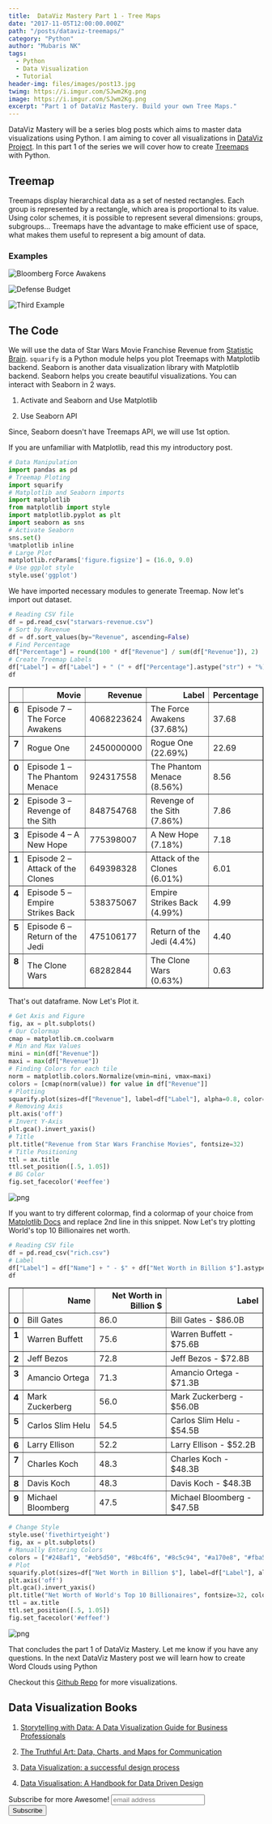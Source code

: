 ```yaml
---
title:  DataViz Mastery Part 1 - Tree Maps
date: "2017-11-05T12:00:00.000Z"
path: "/posts/dataviz-treemaps/"
category: "Python"
author: "Mubaris NK"
tags: 
  - Python
  - Data Visualization
  - Tutorial
header-img: files/images/post13.jpg
twimg: https://i.imgur.com/SJwm2Kg.png
image: https://i.imgur.com/SJwm2Kg.png
excerpt: "Part 1 of DataViz Mastery. Build your own Tree Maps."
---
```


DataViz Mastery will be a series blog posts which aims to master data visualizations using Python. I am aiming to cover all visualizations in [DataViz Project](http://datavizproject.com/). In this part 1 of the series we will cover how to create [Treemaps](http://datavizproject.com/data-type/treemap/) with Python.

## Treemap

Treemaps display hierarchical data as a set of nested rectangles. Each group is represented by a rectangle, which area is proportional to its value. Using color schemes, it is possible to represent several dimensions: groups, subgroups… Treemaps have the advantage to make efficient use of space, what makes them useful to represent a big amount of data.

### Examples

![Bloomberg Force Awakens](https://i.imgur.com/ig66Ngi.jpg)

![Defense Budget](https://i.imgur.com/zJjUA4r.jpg)

![Third Example](https://i.imgur.com/lncSqhf.jpg)

## The Code

We will use the data of Star Wars Movie Franchise Revenue from [Statistic Brain](http://www.statisticbrain.com/star-wars-total-franchise-revenue/). `squarify` is a Python module helps you plot Treemaps with Matplotlib backend. Seaborn is another data visualization library with Matplotlib backend. Seaborn helps you create beautiful visualizations. You can interact with Seaborn in 2 ways.

1) Activate and Seaborn and Use Matplotlib

2) Use Seaborn API

Since, Seaborn doesn't have Treemaps API, we will use 1st option.

If you are unfamiliar with Matplotlib, read this my introductory post.


```python
# Data Manipulation
import pandas as pd
# Treemap Ploting
import squarify
# Matplotlib and Seaborn imports
import matplotlib
from matplotlib import style
import matplotlib.pyplot as plt
import seaborn as sns
# Activate Seaborn
sns.set()
%matplotlib inline
# Large Plot
matplotlib.rcParams['figure.figsize'] = (16.0, 9.0)
# Use ggplot style
style.use('ggplot')
```

We have imported necessary modules to generate Treemap. Now let's import out dataset.


```python
# Reading CSV file
df = pd.read_csv("starwars-revenue.csv")
# Sort by Revenue
df = df.sort_values(by="Revenue", ascending=False)
# Find Percentage
df["Percentage"] = round(100 * df["Revenue"] / sum(df["Revenue"]), 2)
# Create Treemap Labels
df["Label"] = df["Label"] + " (" + df["Percentage"].astype("str") + "%)"
df
```




<div>
<style>
    .dataframe thead tr:only-child th {
        text-align: right;
    }

    .dataframe thead th {
        text-align: left;
    }

    .dataframe tbody tr th {
        vertical-align: top;
    }
</style>
<table border="1" class="dataframe">
  <thead>
    <tr style="text-align: right;">
      <th></th>
      <th>Movie</th>
      <th>Revenue</th>
      <th>Label</th>
      <th>Percentage</th>
    </tr>
  </thead>
  <tbody>
    <tr>
      <th>6</th>
      <td>Episode 7 – The Force Awakens</td>
      <td>4068223624</td>
      <td>The Force Awakens (37.68%)</td>
      <td>37.68</td>
    </tr>
    <tr>
      <th>7</th>
      <td>Rogue One</td>
      <td>2450000000</td>
      <td>Rogue One (22.69%)</td>
      <td>22.69</td>
    </tr>
    <tr>
      <th>0</th>
      <td>Episode 1 – The Phantom Menace</td>
      <td>924317558</td>
      <td>The Phantom Menace (8.56%)</td>
      <td>8.56</td>
    </tr>
    <tr>
      <th>2</th>
      <td>Episode 3 – Revenge of the Sith</td>
      <td>848754768</td>
      <td>Revenge of the Sith (7.86%)</td>
      <td>7.86</td>
    </tr>
    <tr>
      <th>3</th>
      <td>Episode 4 – A New Hope</td>
      <td>775398007</td>
      <td>A New Hope (7.18%)</td>
      <td>7.18</td>
    </tr>
    <tr>
      <th>1</th>
      <td>Episode 2 – Attack of the Clones</td>
      <td>649398328</td>
      <td>Attack of the Clones (6.01%)</td>
      <td>6.01</td>
    </tr>
    <tr>
      <th>4</th>
      <td>Episode 5 – Empire Strikes Back</td>
      <td>538375067</td>
      <td>Empire Strikes Back (4.99%)</td>
      <td>4.99</td>
    </tr>
    <tr>
      <th>5</th>
      <td>Episode 6 – Return of the Jedi</td>
      <td>475106177</td>
      <td>Return of the Jedi (4.4%)</td>
      <td>4.40</td>
    </tr>
    <tr>
      <th>8</th>
      <td>The Clone Wars</td>
      <td>68282844</td>
      <td>The Clone Wars (0.63%)</td>
      <td>0.63</td>
    </tr>
  </tbody>
</table>
</div>



That's out dataframe. Now Let's Plot it.


```python
# Get Axis and Figure
fig, ax = plt.subplots()
# Our Colormap
cmap = matplotlib.cm.coolwarm
# Min and Max Values
mini = min(df["Revenue"])
maxi = max(df["Revenue"])
# Finding Colors for each tile
norm = matplotlib.colors.Normalize(vmin=mini, vmax=maxi)
colors = [cmap(norm(value)) for value in df["Revenue"]]
# Plotting
squarify.plot(sizes=df["Revenue"], label=df["Label"], alpha=0.8, color=colors)
# Removing Axis
plt.axis('off')
# Invert Y-Axis
plt.gca().invert_yaxis()
# Title
plt.title("Revenue from Star Wars Franchise Movies", fontsize=32)
# Title Positioning
ttl = ax.title
ttl.set_position([.5, 1.05])
# BG Color
fig.set_facecolor('#eeffee')
```


![png](/output_5_0_1.jpg)


If you want to try different colormap, find a colormap of your choice from [Matplotlib Docs](https://matplotlib.org/examples/color/colormaps_reference.html) and replace 2nd line in this snippet. Now Let's try plotting World's top 10 Billionaires net worth.


```python
# Reading CSV file
df = pd.read_csv("rich.csv")
# Label
df["Label"] = df["Name"] + " - $" + df["Net Worth in Billion $"].astype("str") + "B"
df
```




<div>
<style>
    .dataframe thead tr:only-child th {
        text-align: right;
    }

    .dataframe thead th {
        text-align: left;
    }

    .dataframe tbody tr th {
        vertical-align: top;
    }
</style>
<table border="1" class="dataframe">
  <thead>
    <tr style="text-align: right;">
      <th></th>
      <th>Name</th>
      <th>Net Worth in Billion $</th>
      <th>Label</th>
    </tr>
  </thead>
  <tbody>
    <tr>
      <th>0</th>
      <td>Bill Gates</td>
      <td>86.0</td>
      <td>Bill Gates - $86.0B</td>
    </tr>
    <tr>
      <th>1</th>
      <td>Warren Buffett</td>
      <td>75.6</td>
      <td>Warren Buffett - $75.6B</td>
    </tr>
    <tr>
      <th>2</th>
      <td>Jeff Bezos</td>
      <td>72.8</td>
      <td>Jeff Bezos - $72.8B</td>
    </tr>
    <tr>
      <th>3</th>
      <td>Amancio Ortega</td>
      <td>71.3</td>
      <td>Amancio Ortega - $71.3B</td>
    </tr>
    <tr>
      <th>4</th>
      <td>Mark Zuckerberg</td>
      <td>56.0</td>
      <td>Mark Zuckerberg - $56.0B</td>
    </tr>
    <tr>
      <th>5</th>
      <td>Carlos Slim Helu</td>
      <td>54.5</td>
      <td>Carlos Slim Helu - $54.5B</td>
    </tr>
    <tr>
      <th>6</th>
      <td>Larry Ellison</td>
      <td>52.2</td>
      <td>Larry Ellison - $52.2B</td>
    </tr>
    <tr>
      <th>7</th>
      <td>Charles Koch</td>
      <td>48.3</td>
      <td>Charles Koch - $48.3B</td>
    </tr>
    <tr>
      <th>8</th>
      <td>Davis Koch</td>
      <td>48.3</td>
      <td>Davis Koch - $48.3B</td>
    </tr>
    <tr>
      <th>9</th>
      <td>Michael Bloomberg</td>
      <td>47.5</td>
      <td>Michael Bloomberg - $47.5B</td>
    </tr>
  </tbody>
</table>
</div>




```python
# Change Style
style.use('fivethirtyeight')
fig, ax = plt.subplots()
# Manually Entering Colors
colors = ["#248af1", "#eb5d50", "#8bc4f6", "#8c5c94", "#a170e8", "#fba521", "#75bc3f"]
# Plot
squarify.plot(sizes=df["Net Worth in Billion $"], label=df["Label"], alpha=0.9, color=colors)
plt.axis('off')
plt.gca().invert_yaxis()
plt.title("Net Worth of World's Top 10 Billionaires", fontsize=32, color="Black")
ttl = ax.title
ttl.set_position([.5, 1.05])
fig.set_facecolor('#effeef')
```


![png](/output_8_0_1.jpg)


That concludes the part 1 of DataViz Mastery. Let me know if you have any questions. In the next DataViz Mastery post we will learn how to create Word Clouds using Python

Checkout this [Github Repo](https://github.com/mubaris/dataviz-gallery/) for more visualizations.

## Data Visualization Books

1) <a href="http://amzn.to/2iww3ab" target="_blank">Storytelling with Data: A Data Visualization Guide for Business Professionals</a>

2) <a href="http://amzn.to/2zf20vp" target="_blank">The Truthful Art: Data, Charts, and Maps for Communication</a>

3) <a href="http://amzn.to/2ixm7gC" target="_blank">Data Visualization: a successful design process</a>

4) <a href="http://amzn.to/2herZ1K" target="_blank">Data Visualisation: A Handbook for Data Driven Design</a>

<div id="mc_embed_signup">
<form action="//mubaris.us16.list-manage.com/subscribe/post?u=f9e9a4985cce81e89169df2bf&amp;id=3654da5463" method="post" id="mc-embedded-subscribe-form" name="mc-embedded-subscribe-form" class="validate" target="_blank" novalidate>
    <div id="mc_embed_signup_scroll">
    <label for="mce-EMAIL">Subscribe for more Awesome!</label>
    <input type="email" value="" name="EMAIL" class="email" id="mce-EMAIL" placeholder="email address" required>
    <!-- real people should not fill this in and expect good things - do not remove this or risk form bot signups-->
    <div style="position: absolute; left: -5000px;" aria-hidden="true"><input type="text" name="b_f9e9a4985cce81e89169df2bf_3654da5463" tabindex="-1" value=""></div>
    <div class="clear"><input type="submit" value="Subscribe" name="subscribe" id="mc-embedded-subscribe" class="button"></div>
    </div>
</form>
</div>